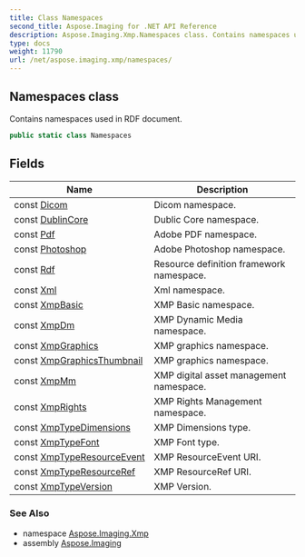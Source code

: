 ```yaml
---
title: Class Namespaces
second_title: Aspose.Imaging for .NET API Reference
description: Aspose.Imaging.Xmp.Namespaces class. Contains namespaces used in RDF document
type: docs
weight: 11790
url: /net/aspose.imaging.xmp/namespaces/
---
```

## Namespaces class

Contains namespaces used in RDF document.

```csharp
public static class Namespaces
```

## Fields

| Name | Description |
| --- | --- |
| const [Dicom](../../aspose.imaging.xmp/namespaces/dicom/) | Dicom namespace. |
| const [DublinCore](../../aspose.imaging.xmp/namespaces/dublincore/) | Dublic Core namespace. |
| const [Pdf](../../aspose.imaging.xmp/namespaces/pdf/) | Adobe PDF namespace. |
| const [Photoshop](../../aspose.imaging.xmp/namespaces/photoshop/) | Adobe Photoshop namespace. |
| const [Rdf](../../aspose.imaging.xmp/namespaces/rdf/) | Resource definition framework namespace. |
| const [Xml](../../aspose.imaging.xmp/namespaces/xml/) | Xml namespace. |
| const [XmpBasic](../../aspose.imaging.xmp/namespaces/xmpbasic/) | XMP Basic namespace. |
| const [XmpDm](../../aspose.imaging.xmp/namespaces/xmpdm/) | XMP Dynamic Media namespace. |
| const [XmpGraphics](../../aspose.imaging.xmp/namespaces/xmpgraphics/) | XMP graphics namespace. |
| const [XmpGraphicsThumbnail](../../aspose.imaging.xmp/namespaces/xmpgraphicsthumbnail/) | XMP graphics namespace. |
| const [XmpMm](../../aspose.imaging.xmp/namespaces/xmpmm/) | XMP digital asset management namespace. |
| const [XmpRights](../../aspose.imaging.xmp/namespaces/xmprights/) | XMP Rights Management namespace. |
| const [XmpTypeDimensions](../../aspose.imaging.xmp/namespaces/xmptypedimensions/) | XMP Dimensions type. |
| const [XmpTypeFont](../../aspose.imaging.xmp/namespaces/xmptypefont/) | XMP Font type. |
| const [XmpTypeResourceEvent](../../aspose.imaging.xmp/namespaces/xmptyperesourceevent/) | XMP ResourceEvent URI. |
| const [XmpTypeResourceRef](../../aspose.imaging.xmp/namespaces/xmptyperesourceref/) | XMP ResourceRef URI. |
| const [XmpTypeVersion](../../aspose.imaging.xmp/namespaces/xmptypeversion/) | XMP Version. |

### See Also

* namespace [Aspose.Imaging.Xmp](../../aspose.imaging.xmp/)
* assembly [Aspose.Imaging](../../)


